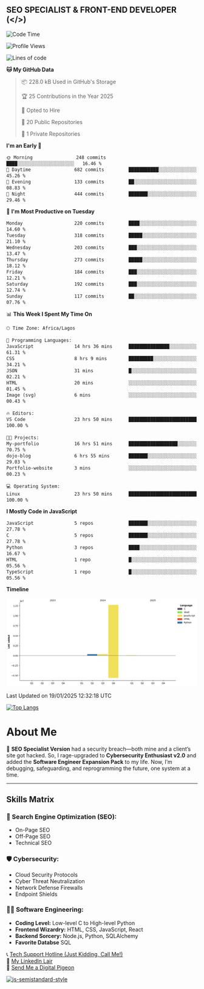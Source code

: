 ## SEO SPECIALIST & FRONT-END DEVELOPER (</>)

<!--START_SECTION:waka-->
![Code Time](http://img.shields.io/badge/Code%20Time-41%20hrs%2033%20mins-blue)

![Profile Views](http://img.shields.io/badge/Profile%20Views-0-blue)

![Lines of code](https://img.shields.io/badge/From%20Hello%20World%20I%27ve%20Written-13.4%20million%20lines%20of%20code-blue)

**🐱 My GitHub Data** 

> 📦 228.0 kB Used in GitHub's Storage 
 > 
> 🏆 25 Contributions in the Year 2025
 > 
> 💼 Opted to Hire
 > 
> 📜 20 Public Repositories 
 > 
> 🔑 1 Private Repositories 
 > 
**I'm an Early 🐤** 

```text
🌞 Morning                248 commits         ████░░░░░░░░░░░░░░░░░░░░░   16.46 % 
🌆 Daytime                682 commits         ███████████░░░░░░░░░░░░░░   45.26 % 
🌃 Evening                133 commits         ██░░░░░░░░░░░░░░░░░░░░░░░   08.83 % 
🌙 Night                  444 commits         ███████░░░░░░░░░░░░░░░░░░   29.46 % 
```
📅 **I'm Most Productive on Tuesday** 

```text
Monday                   220 commits         ████░░░░░░░░░░░░░░░░░░░░░   14.60 % 
Tuesday                  318 commits         █████░░░░░░░░░░░░░░░░░░░░   21.10 % 
Wednesday                203 commits         ███░░░░░░░░░░░░░░░░░░░░░░   13.47 % 
Thursday                 273 commits         █████░░░░░░░░░░░░░░░░░░░░   18.12 % 
Friday                   184 commits         ███░░░░░░░░░░░░░░░░░░░░░░   12.21 % 
Saturday                 192 commits         ███░░░░░░░░░░░░░░░░░░░░░░   12.74 % 
Sunday                   117 commits         ██░░░░░░░░░░░░░░░░░░░░░░░   07.76 % 
```


📊 **This Week I Spent My Time On** 

```text
🕑︎ Time Zone: Africa/Lagos

💬 Programming Languages: 
JavaScript               14 hrs 36 mins      ███████████████░░░░░░░░░░   61.31 % 
CSS                      8 hrs 9 mins        █████████░░░░░░░░░░░░░░░░   34.21 % 
JSON                     31 mins             █░░░░░░░░░░░░░░░░░░░░░░░░   02.21 % 
HTML                     20 mins             ░░░░░░░░░░░░░░░░░░░░░░░░░   01.45 % 
Image (svg)              6 mins              ░░░░░░░░░░░░░░░░░░░░░░░░░   00.43 % 

🔥 Editors: 
VS Code                  23 hrs 50 mins      █████████████████████████   100.00 % 

🐱‍💻 Projects: 
My-portfolio             16 hrs 51 mins      ██████████████████░░░░░░░   70.75 % 
dojo-blog                6 hrs 55 mins       ███████░░░░░░░░░░░░░░░░░░   29.03 % 
Portfolio-website        3 mins              ░░░░░░░░░░░░░░░░░░░░░░░░░   00.23 % 

💻 Operating System: 
Linux                    23 hrs 50 mins      █████████████████████████   100.00 % 
```

**I Mostly Code in JavaScript** 

```text
JavaScript               5 repos             ███████░░░░░░░░░░░░░░░░░░   27.78 % 
C                        5 repos             ███████░░░░░░░░░░░░░░░░░░   27.78 % 
Python                   3 repos             ████░░░░░░░░░░░░░░░░░░░░░   16.67 % 
HTML                     1 repo              █░░░░░░░░░░░░░░░░░░░░░░░░   05.56 % 
TypeScript               1 repo              █░░░░░░░░░░░░░░░░░░░░░░░░   05.56 % 
```



**Timeline**

![Lines of Code chart](https://raw.githubusercontent.com/T33C33/T33C33/main/assets/bar_graph.png)


 Last Updated on 19/01/2025 12:32:18 UTC
<!--END_SECTION:waka-->

[![Top Langs](https://github-readme-stats.vercel.app/api/top-langs/?username=T33C33&layout=compact&theme=radical)](https://github.com/T33C33)

# About Me

👾 **SEO Specialist Version** had a security breach—both mine and a client’s site got hacked. So, I rage-upgraded to **Cybersecurity Enthusiast v2.0** and added the **Software Engineer Expansion Pack** to my life. Now, I’m debugging, safeguarding, and reprogramming the future, one system at a time.

---

## Skills Matrix

### 🎯 Search Engine Optimization (SEO):

- On-Page SEO
- Off-Page SEO
- Technical SEO

### 🛡️ Cybersecurity:

- Cloud Security Protocols
- Cyber Threat Neutralization
- Network Defense Firewalls
- Endpoint Shields

### 👨‍💻 Software Engineering:

- **Coding Level:** Low-level C to High-level Python
- **Frontend Wizardry:** HTML, CSS, JavaScript, React
- **Backend Sorcery:** Node.js, Python, SQLAlchemy
- **Favorite Databse** SQL

📞 [Tech Support Hotline (Just Kidding, Call Me!)](tel:+2348088625285)  
🔗 [My LinkedIn Lair](https://www.linkedin.com/in/teecee 'teecee')  
📧 [Send Me a Digital Pigeon](mailto:teeceeiheukwumere@gmail.com)

[![js-semistandard-style](https://raw.githubusercontent.com/standard/semistandard/master/badge.svg)](https://github.com/standard/semistandard)
